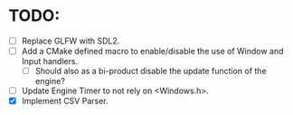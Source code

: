 # TODO:
- [ ] Replace GLFW with SDL2.
- [ ] Add a CMake defined macro to enable/disable the use of Window and Input handlers.
	- [ ] Should also as a bi-product disable the update function of the engine?
- [ ] Update Engine Timer to not rely on <Windows.h>.
- [x] Implement CSV Parser.